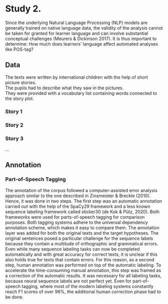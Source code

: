 # Study 2. 

Since the underlying Natural Language Processing (NLP) models are generally trained on native language data, the validity of the analysis cannot be taken for granted for learner language and can involve substantial conceptual challenges (Meurers & Dickinson 2017). It is thus important to determine: How much does learners’ language affect automated analyses like POS-tag?

## Data

The texts were written by international children with the help of short picture stories.  
The pupils had to describe what they saw in the pictures.  
They were provided with a vocabulary list containing words connected to the story plot.

### Story 1

### Story 2

### Story 3

...

## Annotation

### Part-of-Speech Tagging

The annotation of the corpus followed a computer-assisted error analysis approach similar to the one described in Zinsmeister & Breckle (2010). Hence, it was done in two steps. The first step was an automatic annotation carried out with the help of the SpaCy29 framework and a less known sequence labeling framework called sticker30 (de Kok & Pütz, 2020). Both frameworks were used for parts-of-speech tagging for comparison purposes. Both tagging systems adhere to the universal dependency annotation scheme, which makes it easy to compare them. The annotation layer was added for both the original texts and the target hypotheses. The original sentences posed a particular challenge for the sequence labels because they contain a multitude of orthographic and grammatical errors. Even while many sequence labeling tasks can now be completed automatically and with great accuracy for correct texts, it is unclear if this also holds true for texts that contain errors. For this reason, as a second step, human annotation was performed on top of the automatic labeling. To accelerate the time-consuming manual annotation, this step was framed as a correction of the automatic results. It was necessary for all labeling tasks, because neural sequence labels are not perfect yet. Even for part-of-speech tagging, where most of the modern labeling systems constantly reach F1 scores of over 96%, the additional human correction phase had to be done.


